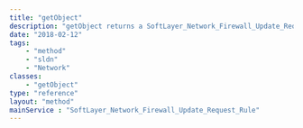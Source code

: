 ```yaml
---
title: "getObject"
description: "getObject returns a SoftLayer_Network_Firewall_Update_Request_Rule object. You can only get historical objects for servers attached to your account that have a network firewall enabled. createObject inserts a new SoftLayer_Network_Firewall_Update_Request_Rule object. Use the SoftLayer_Network_Firewall_Update_Request to create groups of rules for an update request. "
date: "2018-02-12"
tags:
    - "method"
    - "sldn"
    - "Network"
classes:
    - "getObject"
type: "reference"
layout: "method"
mainService : "SoftLayer_Network_Firewall_Update_Request_Rule"
---
```

